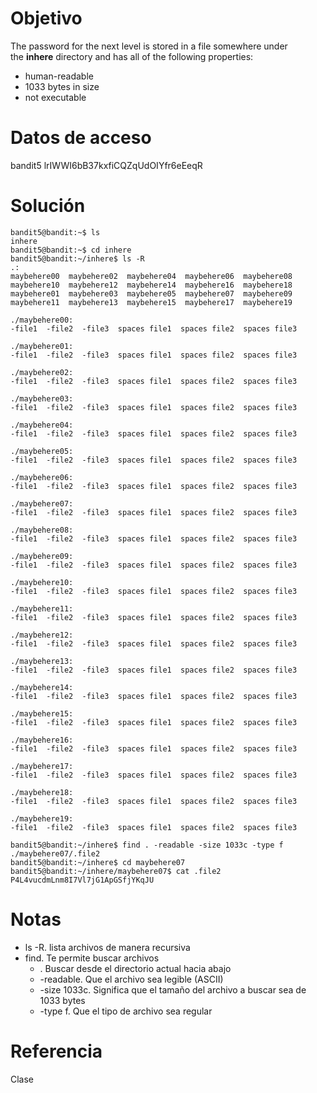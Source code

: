 # Objetivo
The password for the next level is stored in a file somewhere under the **inhere** directory and has all of the following properties:

- human-readable
- 1033 bytes in size
- not executable
# Datos de acceso
bandit5
lrIWWI6bB37kxfiCQZqUdOIYfr6eEeqR
# Solución
```
bandit5@bandit:~$ ls
inhere
bandit5@bandit:~$ cd inhere
bandit5@bandit:~/inhere$ ls -R
.:
maybehere00  maybehere02  maybehere04  maybehere06  maybehere08  maybehere10  maybehere12  maybehere14  maybehere16  maybehere18
maybehere01  maybehere03  maybehere05  maybehere07  maybehere09  maybehere11  maybehere13  maybehere15  maybehere17  maybehere19

./maybehere00:
-file1  -file2  -file3  spaces file1  spaces file2  spaces file3

./maybehere01:
-file1  -file2  -file3  spaces file1  spaces file2  spaces file3

./maybehere02:
-file1  -file2  -file3  spaces file1  spaces file2  spaces file3

./maybehere03:
-file1  -file2  -file3  spaces file1  spaces file2  spaces file3

./maybehere04:
-file1  -file2  -file3  spaces file1  spaces file2  spaces file3

./maybehere05:
-file1  -file2  -file3  spaces file1  spaces file2  spaces file3

./maybehere06:
-file1  -file2  -file3  spaces file1  spaces file2  spaces file3

./maybehere07:
-file1  -file2  -file3  spaces file1  spaces file2  spaces file3

./maybehere08:
-file1  -file2  -file3  spaces file1  spaces file2  spaces file3

./maybehere09:
-file1  -file2  -file3  spaces file1  spaces file2  spaces file3

./maybehere10:
-file1  -file2  -file3  spaces file1  spaces file2  spaces file3

./maybehere11:
-file1  -file2  -file3  spaces file1  spaces file2  spaces file3

./maybehere12:
-file1  -file2  -file3  spaces file1  spaces file2  spaces file3

./maybehere13:
-file1  -file2  -file3  spaces file1  spaces file2  spaces file3

./maybehere14:
-file1  -file2  -file3  spaces file1  spaces file2  spaces file3

./maybehere15:
-file1  -file2  -file3  spaces file1  spaces file2  spaces file3

./maybehere16:
-file1  -file2  -file3  spaces file1  spaces file2  spaces file3

./maybehere17:
-file1  -file2  -file3  spaces file1  spaces file2  spaces file3

./maybehere18:
-file1  -file2  -file3  spaces file1  spaces file2  spaces file3

./maybehere19:
-file1  -file2  -file3  spaces file1  spaces file2  spaces file3

bandit5@bandit:~/inhere$ find . -readable -size 1033c -type f
./maybehere07/.file2
bandit5@bandit:~/inhere$ cd maybehere07
bandit5@bandit:~/inhere/maybehere07$ cat .file2
P4L4vucdmLnm8I7Vl7jG1ApGSfjYKqJU

```
# Notas
- ls -R. lista archivos de manera recursiva
- find. Te permite buscar archivos
	- . Buscar desde el directorio actual hacia abajo
	- -readable. Que el archivo sea legible (ASCII)
	- -size 1033c. Significa que el tamaño del archivo a buscar sea de 1033 bytes
	- -type f. Que el tipo de archivo sea regular
# Referencia
Clase